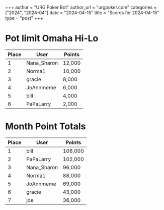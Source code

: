 +++
author = "URG Poker Bot"
author_url = "urgpoker.com"
categories = ["2024", "2024-04"]
date = "2024-04-15"
title = "Scores for 2024-04-15"
type = "post"
+++
# Pot limit Omaha Hi-Lo

| Place | User | Points |
|-------|------|--------|
| 1 | Nana_Sharon | 12,000 |
| 2 | Norma1 | 10,000 |
| 3 | gracie | 8,000 |
| 4 | JoAnnmeme | 6,000 |
| 5 | bill | 4,000 |
| 6 | PaPaLarry | 2,000 |

# Month Point Totals

| Place | User | Points |
|-------|------|--------|
| 1 | bill | 106,000 |
| 2 | PaPaLarry | 102,000 |
| 3 | Nana_Sharon | 96,000 |
| 4 | Norma1 | 88,000 |
| 5 | JoAnnmeme | 69,000 |
| 6 | gracie | 43,000 |
| 7 | joe | 36,000 |
